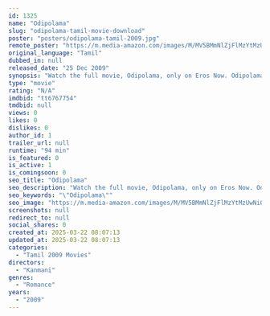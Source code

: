 ```yaml
---
id: 1325
name: "Odipolama"
slug: "odipolama-tamil-movie-download"
poster: "posters/odipolama-tamil-2009.jpg"
remote_poster: "https://m.media-amazon.com/images/M/MV5BMmNlZjFlMzYtMzUwNi00MWJjLWI0M2ItMTI1N2ExNzQ1ZGZlXkEyXkFqcGdeQXVyOTk3NTc2MzE@._V1_SX300.jpg"
original_language: "Tamil"
dubbed_in: null
released_date: "25 Dec 2009"
synopsis: "Watch the full movie, Odipolama, only on Eros Now. Odipolama a 2006 Indian Tamil film, directed by Somavijayaprakash. The film stars Parimal, Namitha, Sandhya, Kota Srinivasa Rao in lead roles. The film had musical score by Baamaran."
type: "movie"
rating: "N/A"
imdbid: "tt6767754"
tmdbid: null
views: 0
likes: 0
dislikes: 0
author_id: 1
trailer_url: null
runtime: "94 min"
is_featured: 0
is_active: 1
is_comingsoon: 0
seo_title: "Odipolama"
seo_description: "Watch the full movie, Odipolama, only on Eros Now. Odipolama a 2006 Indian Tamil film, directed by Somavijayaprakash. The film stars Parimal, Namitha, Sandhya, Kota Srinivasa Rao in lead roles. The film had musical score by Baamaran."
seo_keywords: "\"Odipolama\""
seo_image: "https://m.media-amazon.com/images/M/MV5BMmNlZjFlMzYtMzUwNi00MWJjLWI0M2ItMTI1N2ExNzQ1ZGZlXkEyXkFqcGdeQXVyOTk3NTc2MzE@._V1_SX300.jpg"
screenshots: null
redirect_to: null
social_shares: 0
created_at: 2025-03-22 08:07:13
updated_at: 2025-03-22 08:07:13
categories:
  - "Tamil 2009 Movies"
directors:
  - "Kanmani"
genres:
  - "Romance"
years:
  - "2009"
---
```

